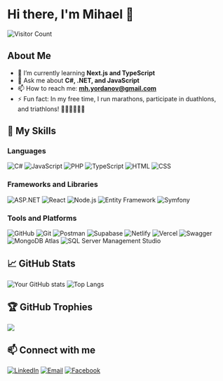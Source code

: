 # Hi there, I'm Mihael 👋

![Visitor Count](https://visitor-badge.laobi.icu/badge?page_id=Gaws16.Gaws16)

## About Me

- 🌱 I’m currently learning **Next.js and TypeScript**
- 💬 Ask me about **C#, .NET, and JavaScript**
- 📫 How to reach me: **[mh.yordanov@gmail.com](mailto:mh.yordanov@gmail.com)**
- ⚡ Fun fact: In my free time, I run marathons, participate in duathlons, and triathlons! 🏃‍♂️🚴‍♂️🏊‍♂️

## 🚀 My Skills

### Languages
![C#](https://img.shields.io/badge/C%23-239120?style=for-the-badge&logo=c-sharp&logoColor=white&color=purple)
![JavaScript](https://img.shields.io/badge/JavaScript-323330?style=for-the-badge&logo=javascript&logoColor=F7DF1E)
![PHP](https://img.shields.io/badge/PHP-777BB4?style=for-the-badge&logo=php&logoColor=white)
![TypeScript](https://img.shields.io/badge/TypeScript-007ACC?style=for-the-badge&logo=typescript&logoColor=white)
![HTML](https://img.shields.io/badge/HTML-E34F26?style=for-the-badge&logo=html5&logoColor=white)
![CSS](https://img.shields.io/badge/CSS-1572B6?style=for-the-badge&logo=css3&logoColor=white)

### Frameworks and Libraries
![ASP.NET](https://img.shields.io/badge/ASP.NET-512BD4?style=for-the-badge&logo=dotnet&logoColor=white)
![React](https://img.shields.io/badge/React-20232A?style=for-the-badge&logo=react&logoColor=61DAFB)
![Node.js](https://img.shields.io/badge/Node.js-339933?style=for-the-badge&logo=nodedotjs&logoColor=white)
![Entity Framework](https://img.shields.io/badge/Entity_Framework-512BD4?style=for-the-badge&logo=dotnet&logoColor=white)
![Symfony](https://img.shields.io/badge/Symfony-000000?style=for-the-badge&logo=symfony&logoColor=white)

### Tools and Platforms
![GitHub](https://img.shields.io/badge/GitHub-100000?style=for-the-badge&logo=github&logoColor=white)
![Git](https://img.shields.io/badge/Git-F05032?style=for-the-badge&logo=git&logoColor=white)
![Postman](https://img.shields.io/badge/Postman-FF6C37?style=for-the-badge&logo=postman&logoColor=white)
![Supabase](https://img.shields.io/badge/Supabase-003171?style=for-the-badge&logo=supabase&logoColor=white)
![Netlify](https://img.shields.io/badge/Netlify-00C7B7?style=for-the-badge&logo=netlify&logoColor=white)
![Vercel](https://img.shields.io/badge/Vercel-000000?style=for-the-badge&logo=vercel&logoColor=white)
![Swagger](https://img.shields.io/badge/Swagger-85EA2D?style=for-the-badge&logo=swagger&logoColor=black)
![MongoDB Atlas](https://img.shields.io/badge/MongoDB_Atlas-4DB33D?style=for-the-badge&logo=mongodb&logoColor=white)
![SQL Server Management Studio](https://img.shields.io/badge/SSMS-CC2927?style=for-the-badge&logo=microsoft-sql-server&logoColor=white)

## 📈 GitHub Stats

![Your GitHub stats](https://github-readme-stats.vercel.app/api?username=Gaws16&show_icons=true&theme=radical)
![Top Langs](https://github-readme-stats.vercel.app/api/top-langs/?username=Gaws16&layout=compact&theme=radical)

## 🏆 GitHub Trophies
![](https://github-profile-trophy.vercel.app/?username=Gaws16&theme=radical&no-frame=false&no-bg=false&margin-w=4)

## 📫 Connect with me

[![LinkedIn](https://img.shields.io/badge/LinkedIn-blue?style=for-the-badge&logo=linkedin&logoColor=white)](https://www.linkedin.com/in/mihael-yordanov-b78740270/)
[![Email](https://img.shields.io/badge/Email-D14836?style=for-the-badge&logo=gmail&logoColor=white)](mailto:mh.yordanov@gmail.com)
[![Facebook](https://img.shields.io/badge/Facebook-1877F2?style=for-the-badge&logo=facebook&logoColor=white)](https://www.facebook.com/mihael.yordanov.1)


<!--
**Gaws16/Gaws16** is a ✨ _special_ ✨ repository because its `README.md` (this file) appears on your GitHub profile.
-->
